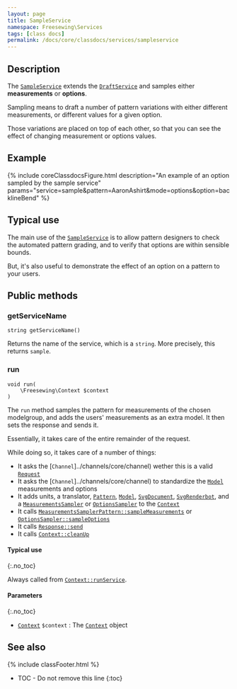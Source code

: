 ```yaml
---
layout: page
title: SampleService
namespace: Freesewing\Services
tags: [class docs]
permalink: /docs/core/classdocs/services/sampleservice
---
```

## Description 

The [`SampleService`](sampleservice) extends the [`DraftService`](draftservice)
and samples either **measurements** or **options**.

Sampling means to draft a number of pattern variations with either different measurements,
or different values for a given option.

Those variations are placed on top of each other, so that you can see the effect of
changing measurement or options values.

## Example

{% include coreClassdocsFigure.html
    description="An example of an option sampled by the sample service"
    params="service=sample&pattern=AaronAshirt&mode=options&option=backlineBend"
%}


## Typical use

The main use of the [`SampleService`](sampleservice) is to allow pattern designers to check
the automated pattern grading, and to verify that options are within sensible bounds.

But, it's also useful to demonstrate the effect of an option on a pattern to your users.

## Public methods

### getServiceName

```php?start_inline=1
string getServiceName() 
```
Returns the name of the service, which is a `string`. More precisely, this returns `sample`.

### run

```php?start_inline=1
void run(
    \Freesewing\Context $context
) 
```
The `run` method samples the pattern for measurements of the chosen modelgroup,
and adds the users' measurements as an extra model.  It then sets the response and sends it.

Essentially, it takes care of the entire remainder of the request.

While doing so, it takes care of a number of things:

- It asks the [`Channel`]../channels/core/channel) wether this is a valid [`Request`](../src/request)
- It asks the [`Channel`]../channels/core/channel) to standardize the [`Model`](../src/model) measurements and options
- It adds units, a translator, [`Pattern`](../patterns/core/pattern), [`Model`](../src/model), 
[`SvgDocument`](../src/svgdocument), [`SvgRenderbot`](../src/svgrenderbot), and a [`MeasurementsSampler`](../src/measurementssampler) or [`OptionsSampler`](../src/optionssampler) to the [`Context`](../src/context)
- It calls [`MeasurementsSamplerPattern::sampleMeasurements`](../src/measurementssampler#samplemeasurements) or [`OptionsSampler::sampleOptions`](../src/optionssampler#sampleoptions)
- It calls [`Response::send`](../src/response#send)
- It calls [`Context::cleanUp`](../src/context#cleanup)

#### Typical use
{:.no_toc}

Always called from [`Context::runService`](../src/context#runservice).

#### Parameters
{:.no_toc}

- [`Context`](../src/context) `$context` : The [`Context`](../src/context) object


## See also
{% include classFooter.html %}
* TOC - Do not remove this line
{:toc}
